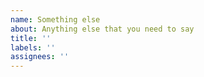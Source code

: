 ```yaml
---
name: Something else
about: Anything else that you need to say
title: ''
labels: ''
assignees: ''
---
```

